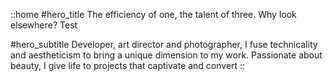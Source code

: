 ::home
#hero_title
The efficiency of one, the talent of three. Why look elsewhere? Test

#hero_subtitle
Developer, art director and photographer, I fuse technicality and aestheticism to bring a unique dimension to my work. Passionate about beauty, I give life to projects that captivate and convert
::
